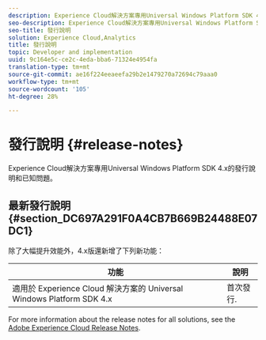 ```yaml
---
description: Experience Cloud解決方案專用Universal Windows Platform SDK 4.x的發行說明和已知問題。
seo-description: Experience Cloud解決方案專用Universal Windows Platform SDK 4.x的發行說明和已知問題。
seo-title: 發行說明
solution: Experience Cloud,Analytics
title: 發行說明
topic: Developer and implementation
uuid: 9c164e5c-ce2c-4eda-bba6-71324e4954fa
translation-type: tm+mt
source-git-commit: ae16f224eeaeefa29b2e1479270a72694c79aaa0
workflow-type: tm+mt
source-wordcount: '105'
ht-degree: 28%

---
```



# 發行說明 {#release-notes}

Experience Cloud解決方案專用Universal Windows Platform SDK 4.x的發行說明和已知問題。

## 最新發行說明 {#section_DC697A291F0A4CB7B669B24488E07DC1}

除了大幅提升效能外，4.x版還新增了下列新功能：

| 功能 | 說明 |
|--- |--- |
| 適用於 Experience Cloud 解決方案的 Universal Windows Platform SDK 4.x | 首次發行. |


For more information about the release notes for all solutions, see the [Adobe Experience Cloud Release Notes](https://docs.adobe.com/content/help/zh-Hant/release-notes/experience-cloud/current.html).
